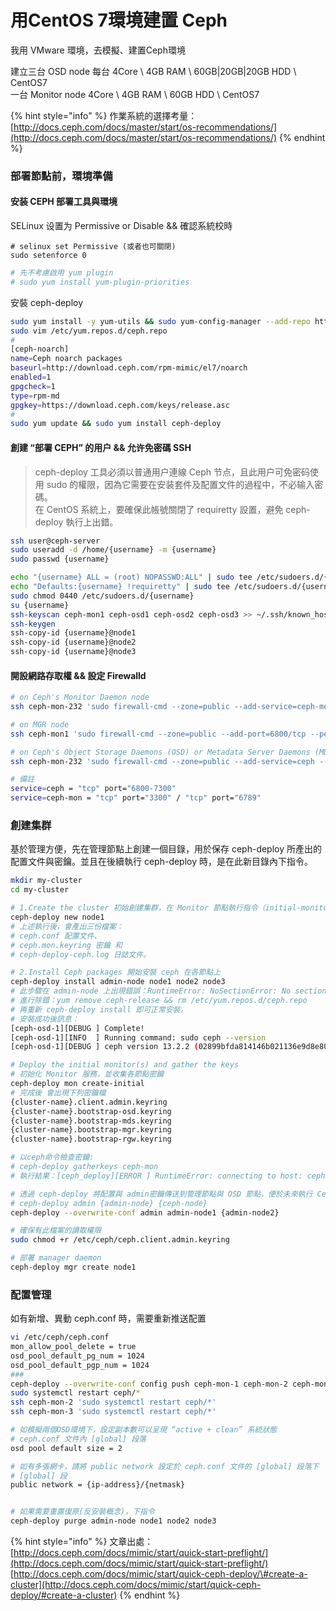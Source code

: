 # 用CentOS 7環境建置 Ceph

我用 VMware 環境，去模擬、建置Ceph環境

建立三台 OSD node  每台 4Core \ 4GB RAM \ 60GB\|20GB\|20GB HDD \ CentOS7  
一台 Monitor node  4Core \ 4GB RAM \ 60GB HDD \ CentOS7

{% hint style="info" %}
作業系統的選擇考量：  
[http://docs.ceph.com/docs/master/start/os-recommendations/](http://docs.ceph.com/docs/master/start/os-recommendations/)
{% endhint %}

### 部署節點前，環境準備

#### 安装 CEPH 部署工具與環境

SELinux 设置为 Permissive or Disable && 確認系統校時

```text
# selinux set Permissive (或者也可關閉)
sudo setenforce 0
```

```bash
# 先不考慮啟用 yum plugin
# sudo yum install yum-plugin-priorities
```

安裝 ceph-deploy 

```bash
sudo yum install -y yum-utils && sudo yum-config-manager --add-repo https://dl.fedoraproject.org/pub/epel/7/x86_64/ && sudo yum install --nogpgcheck -y epel-release && sudo rpm --import /etc/pki/rpm-gpg/RPM-GPG-KEY-EPEL-7 && sudo rm /etc/yum.repos.d/dl.fedoraproject.org*
sudo vim /etc/yum.repos.d/ceph.repo
#
[ceph-noarch]
name=Ceph noarch packages
baseurl=http://download.ceph.com/rpm-mimic/el7/noarch
enabled=1
gpgcheck=1
type=rpm-md
gpgkey=https://download.ceph.com/keys/release.asc
#
sudo yum update && sudo yum install ceph-deploy
```

#### 創建 “部署 CEPH” 的用户 && 允许免密碼 SSH

> ceph-deploy 工具必須以普通用户連線 Ceph 节点，且此用户可免密码使用 sudo 的權限，因為它需要在安装套件及配置文件的過程中，不必输入密碼。  
> 在 CentOS 系統上，要確保此帳號關閉了 requiretty 設置，避免 ceph-deploy 執行上出錯。

```bash
ssh user@ceph-server
sudo useradd -d /home/{username} -m {username}
sudo passwd {username}

echo "{username} ALL = (root) NOPASSWD:ALL" | sudo tee /etc/sudoers.d/{username}
echo "Defaults:{username} !requiretty" | sudo tee /etc/sudoers.d/{username}
sudo chmod 0440 /etc/sudoers.d/{username}
su {username}
ssh-keyscan ceph-mon1 ceph-osd1 ceph-osd2 ceph-osd3 >> ~/.ssh/known_hosts
ssh-keygen
ssh-copy-id {username}@node1
ssh-copy-id {username}@node2
ssh-copy-id {username}@node3
```

#### 開設網路存取權 && 設定 Firewalld

```bash
# on Ceph's Monitor Daemon node
ssh ceph-mon-232 'sudo firewall-cmd --zone=public --add-service=ceph-mon --permanent && sudo firewall-cmd --reload'

# on MGR node
ssh ceph-mon1 'sudo firewall-cmd --zone=public --add-port=6800/tcp --permanent && sudo firewall-cmd --reload'

# on Ceph's Object Storage Daemons (OSD) or Metadata Server Daemons (MDS)
ssh ceph-mon-232 'sudo firewall-cmd --zone=public --add-service=ceph --permanent && sudo firewall-cmd --reload'

# 備註
service=ceph = "tcp" port="6800-7300"
service=ceph-mon = "tcp" port="3300" / "tcp" port="6789"
```

### 創建集群

基於管理方便，先在管理節點上創建一個目錄，用於保存 ceph-deploy 所產出的配置文件與密鑰。並且在後續執行 ceph-deploy 時，是在此新目錄內下指令。

```bash
mkdir my-cluster
cd my-cluster

# 1.Create the cluster 初始創建集群，在 Monitor 節點執行指令（initial-monitor-node）
ceph-deploy new node1
# 上述執行後，會產出三份檔案：
# ceph.conf 配置文件、
# ceph.mon.keyring 密鑰 和 
# ceph-deploy-ceph.log 日誌文件。

# 2.Install Ceph packages 開始安裝 ceph 在各節點上
ceph-deploy install admin-node node1 node2 node3
# 此步驟在 admin-node 上出現錯誤：RuntimeError: NoSectionError: No section: 'ceph'
# 進行除錯：yum remove ceph-release && rm /etc/yum.repos.d/ceph.repo
# 再重新 ceph-deploy install 即可正常安裝。
# 安裝成功後訊息：
[ceph-osd-1][DEBUG ] Complete!
[ceph-osd-1][INFO  ] Running command: sudo ceph --version
[ceph-osd-1][DEBUG ] ceph version 13.2.2 (02899bfda814146b021136e9d8e80eba494e1126) mimic (stable)

# Deploy the initial monitor(s) and gather the keys
# 初始化 Monitor 服務，並收集各節點密鑰
ceph-deploy mon create-initial
# 完成後 會出現下列密鑰檔
{cluster-name}.client.admin.keyring
{cluster-name}.bootstrap-osd.keyring
{cluster-name}.bootstrap-mds.keyring
{cluster-name}.bootstrap-mgr.keyring
{cluster-name}.bootstrap-rgw.keyring

# 以ceph命令檢查密鑰:
# ceph-deploy gatherkeys ceph-mon
# 執行結果：[ceph_deploy][ERROR ] RuntimeError: connecting to host: ceph-mon resulted in errors: HostNotFound ceph-mon

# 透過 ceph-deploy 將配置與 admin密鑰傳送到管理節點與 OSD 節點，便於未來執行 Ceph 指令。
# ceph-deploy admin {admin-node} {ceph-node}
ceph-deploy --overwrite-conf admin admin-node1 {admin-node2}

# 確保有此檔案的讀取權限
sudo chmod +r /etc/ceph/ceph.client.admin.keyring

# 部署 manager daemon
ceph-deploy mgr create node1
```

### 配置管理

如有新增、異動 ceph.conf 時，需要重新推送配置

```bash
vi /etc/ceph/ceph.conf
mon_allow_pool_delete = true
osd_pool_default_pg_num = 1024
osd_pool_default_pgp_num = 1024
###
ceph-deploy --overwrite-conf config push ceph-mon-1 ceph-mon-2 ceph-mon-3
sudo systemctl restart ceph/*
ssh ceph-mon-2 'sudo systemctl restart ceph/*'
ssh ceph-mon-3 'sudo systemctl restart ceph/*'
```

```bash
# 如模擬兩個OSD環境下，設定副本數可以呈現 “active + clean” 系統狀態
# ceph.conf 文件內 [global] 段落
osd pool default size = 2

# 如有多張網卡，請將 public network 設定於 ceph.conf 文件的 [global] 段落下
# [global] 段
public network = {ip-address}/{netmask}

```

```bash

# 如果需要重置復原(反安裝概念)，下指令
ceph-deploy purge admin-node node1 node2 node3
```

{% hint style="info" %}
文章出處：  
[http://docs.ceph.com/docs/mimic/start/quick-start-preflight/](http://docs.ceph.com/docs/mimic/start/quick-start-preflight/)  
[http://docs.ceph.com/docs/mimic/start/quick-ceph-deploy/\#create-a-cluster](http://docs.ceph.com/docs/mimic/start/quick-ceph-deploy/#create-a-cluster)
{% endhint %}

